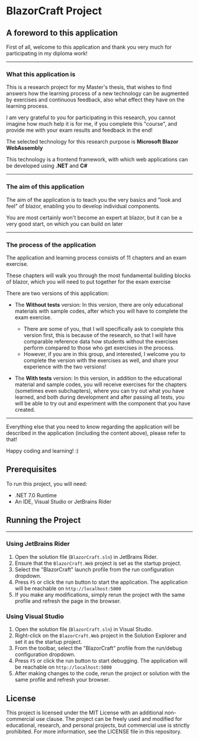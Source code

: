 # BlazorCraft Project

## A foreword to this application

First of all, welcome to this application and thank you very much for participating in my diploma work!

---

### What this application is

This is a research project for my Master's thesis, that wishes to find answers how the learning process of a new technology can be augmented by exercises and continuous feedback, also what effect they have on the learning process.

I am very grateful to you for participating in this research, you cannot imagine how much help it is for me, if you complete this "course", and provide me with your exam results and feedback in the end!

The selected technology for this research purpose is **Microsoft Blazor WebAssembly**

This technology is a frontend framework, with which web applications can be developed using **.NET** and **C#**

---
### The aim of this application

The aim of the application is to teach you the very basics and "look and feel" of blazor, enabling you to develop individual components.

You are most certainly won't become an expert at blazor, but it can be a very good start, on which you can build on later

---
### The process of the application

The application and learning process consists of 11 chapters and an exam exercise.

These chapters will walk you through the most fundamental building blocks of blazor, which you will need to put together for the exam exercise

There are two versions of this application:

- The **Without tests** version: In this version, there are only educational materials with sample codes, after which you will have to complete the exam exercise.
    - There are some of you, that I will specifically ask to complete this version first, this is because of the research, so that I will have comparable reference data how students without the exercises perform compared to those who get exercises in the process.
    - However, if you are in this group, and interested, I welcome you to complete the version with the exercises as well, and share your experience with the two versions!

- The **With tests** version: In this version, in addition to the educational material and sample codes, you will receive exercises for the chapters (sometimes even subchapters), where you can try out what you have learned, and both during development and after passing all tests, you will be able to try out and experiment with the component that you have created.

---

Everything else that you need to know regarding the application will be described in the application (including the content above), please refer to that!

Happy coding and learning! :) 

## Prerequisites
To run this project, you will need:
- .NET 7.0 Runtime
- An IDE, Visual Studio or JetBrains Rider

## Running the Project

---

### Using JetBrains Rider
1. Open the solution file (`BlazorCraft.sln`) in JetBrains Rider.
2. Ensure that the `BlazorCraft.Web` project is set as the startup project.
3. Select the "BlazorCraft" launch profile from the run configuration dropdown.
4. Press `F5` or click the run button to start the application. The application will be reachable on `http://localhost:5000`
5. If you make any modifications, simply rerun the project with the same profile and refresh the page in the browser.

### Using Visual Studio
1. Open the solution file (`BlazorCraft.sln`) in Visual Studio.
2. Right-click on the `BlazorCraft.Web` project in the Solution Explorer and set it as the startup project.
3. From the toolbar, select the "BlazorCraft" profile from the run/debug configuration dropdown.
4. Press `F5` or click the run button to start debugging. The application will be reachable on `http://localhost:5000`
5. After making changes to the code, rerun the project or solution with the same profile and refresh your browser.

## License
This project is licensed under the MIT License with an additional non-commercial use clause. The project can be freely used and modified for educational, research, and personal projects, but commercial use is strictly prohibited. For more information, see the LICENSE file in this repository.
